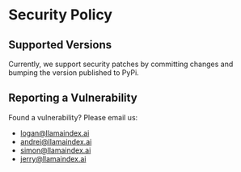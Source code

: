 # Security Policy

## Supported Versions

Currently, we support security patches by committing changes and bumping the version published to PyPi.

## Reporting a Vulnerability


Found a vulnerability? Please email us:

- logan@llamaindex.ai
- andrei@llamaindex.ai
- simon@llamaindex.ai
- jerry@llamaindex.ai
